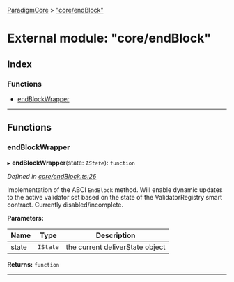 [ParadigmCore](../README.md) > ["core/endBlock"](../modules/_core_endblock_.md)

# External module: "core/endBlock"

## Index

### Functions

* [endBlockWrapper](_core_endblock_.md#endblockwrapper)

---

## Functions

<a id="endblockwrapper"></a>

###  endBlockWrapper

▸ **endBlockWrapper**(state: *`IState`*): `function`

*Defined in [core/endBlock.ts:26](https://github.com/paradigmfoundation/paradigmcore/blob/96d110b/src/core/endBlock.ts#L26)*

Implementation of the ABCI `EndBlock` method. Will enable dynamic updates to the active validator set based on the state of the ValidatorRegistry smart contract. Currently disabled/incomplete.

**Parameters:**

| Name | Type | Description |
| ------ | ------ | ------ |
| state | `IState` |  the current deliverState object |

**Returns:** `function`

___

